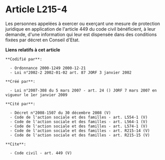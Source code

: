 # Article L215-4

Les personnes appelées à exercer ou exerçant une mesure de protection juridique en application de l'article 449 du code civil
bénéficient, à leur demande, d'une information qui leur est dispensée dans des conditions fixées par décret en Conseil
d'Etat.

**Liens relatifs à cet article**

	**Codifié par**:

	  - Ordonnance 2000-1249 2000-12-21
	  - Loi n°2002-2 2002-01-02 art. 87 JORF 3 janvier 2002

	**Créé par**:

	  - Loi n°2007-308 du 5 mars 2007 - art. 24 () JORF 7 mars 2007 en vigueur le 1er janvier 2009

	**Cité par**:

	  - Décret n°2008-1507 du 30 décembre 2008 (V)
	  - Code de l'action sociale et des familles - art. L554-1 (V)
	  - Code de l'action sociale et des familles - art. L564-1 (V)
	  - Code de l'action sociale et des familles - art. L574-1 (V)
	  - Code de l'action sociale et des familles - art. R215-14 (V)
	  - Code de l'action sociale et des familles - art. R215-15 (V)

	**Cite**:

	  - Code civil - art. 449 (V)
